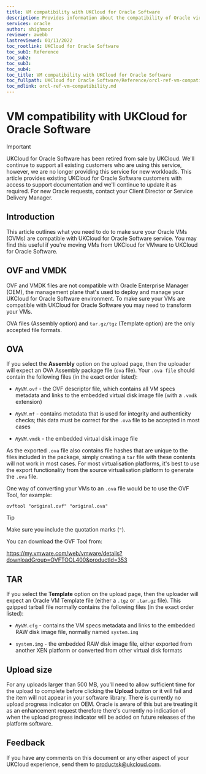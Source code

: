 ```yaml
---
title: VM compatibility with UKCloud for Oracle Software
description: Provides information about the compatibility of Oracle virtual machines with UKCloud for Oracle Software
services: oracle
author: shighmoor
reviewer: awebb
lastreviewed: 01/11/2022
toc_rootlink: UKCloud for Oracle Software
toc_sub1: Reference
toc_sub2:
toc_sub3:
toc_sub4:
toc_title: VM compatibility with UKCloud for Oracle Software
toc_fullpath: UKCloud for Oracle Software/Reference/orcl-ref-vm-compatibility.md
toc_mdlink: orcl-ref-vm-compatibility.md
---
```


# VM compatibility with UKCloud for Oracle Software

> [!IMPORTANT]
> UKCloud for Oracle Software has been retired from sale by UKCloud. We'll continue to support all existing customers who are using this service, however, we are no longer providing this service for new workloads. This article provides existing UKCloud for Oracle Software customers with access to support documentation and we'll continue to update it as required. For new Oracle requests, contact your Client Director or Service Delivery Manager.

## Introduction

This article outlines what you need to do to make sure your Oracle VMs (OVMs) are compatible with UKCloud for Oracle Software service. You may find this useful if you're moving VMs from UKCloud for VMware to UKCloud for Oracle Software.

## OVF and VMDK

OVF and VMDK files are not compatible with Oracle Enterprise Manager (OEM), the management plane that's used to deploy and manage your UKCloud for Oracle Software environment. To make sure your VMs are compatible with UKCloud for Oracle Software you may need to transform your VMs.

OVA files (Assembly option) and `tar.gz/tgz` (Template option) are the only accepted file formats.

## OVA

If you select the **Assembly** option on the upload page, then the uploader will expect an OVA Assembly package file (`ova` file). Your `.ova file` should contain the following files (in the exact order listed):

- *`MyVM`*`.ovf` - the OVF descriptor file, which contains all VM specs metadata and links to the embedded virtual disk image file (with a `.vmdk` extension)

- *`MyVM`*`.mf` - contains metadata that is used for integrity and authenticity checks; this data must be correct for the `.ova` file to be accepted in most cases

- *`MyVM`*`.vmdk` - the embedded virtual disk image file

As the exported `.ova` file also contains file hashes that are unique to the files included in the package, simply creating a `tar` file with these contents will not work in most cases. For most virtualisation platforms, it's best to use the export functionality from the source virtualisation platform to generate the `.ova` file.

One way of converting your VMs to an `.ova` file would be to use the OVF Tool, for example:

```
ovftool "original.ovf" "original.ova"
```

> [!TIP]
> Make sure you include the quotation marks (`"`).

You can download the OVF Tool from:

<https://my.vmware.com/web/vmware/details?downloadGroup=OVFTOOL400&productId=353>

## TAR

If you select the **Template** option on the upload page, then the uploader will expect an Oracle VM Template file (either a `.tgz` or `.tar.gz` file). This gzipped tarball file normally contains the following files (in the exact order listed):

- *`MyVM`*`.cfg` - contains the VM specs metadata and links to the embedded RAW disk image file, normally named `system.img`

- `system.img` - the embedded RAW disk image file, either exported from another XEN platform or converted from other virtual disk formats

## Upload size

For any uploads larger than 500 MB, you'll need to allow sufficient time for the upload to complete before clicking the **Upload** button or it will fail and the item will not appear in your software library. There is currently no upload progress indicator on OEM. Oracle is aware of this but are treating it as an enhancement request therefore there's currently no indication of when the upload progress indicator will be added on future releases of the platform software.

## Feedback

If you have any comments on this document or any other aspect of your UKCloud experience, send them to <productsk@ukcloud.com>.
